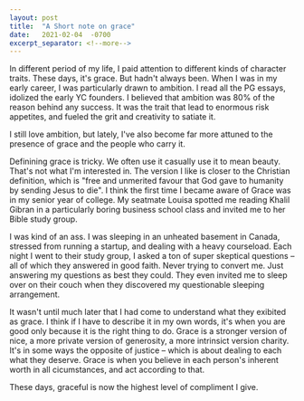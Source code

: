 ```yaml
---
layout: post
title:  "A Short note on grace"
date:   2021-02-04  -0700
excerpt_separator: <!--more-->
---
```

In different period of my life, I paid attention to different kinds of character traits. These days, it's grace. But hadn't always been.<!--more-->  When I was in my early career, I was particularly drawn to ambition. I read all the PG essays, idolized the early YC founders. I believed that ambition was 80% of the reason behind any success. It was the trait that lead to enormous risk appetites, and fueled the grit and creativity to satiate it.

I still love ambition, but lately, I've also become far more attuned to the presence of grace and the people who carry it.

Definining grace is tricky. We often use it casually use it to mean beauty. That's not what I'm interested in. The version I like is closer to the Christian definition, which is "free and unmerited favour that God gave to humanity by sending Jesus to die". I think the first time I became aware of Grace was in my senior year of college. My seatmate Louisa spotted me reading Khalil Gibran in a particularly boring business school class and invited me to her Bible study group. 

I was kind of an ass. I was sleeping in an unheated basement in Canada, stressed from running a startup, and dealing with a heavy courseload. Each night I went to their study group, I asked a ton of super skeptical questions – all of which they answered in good faith. Never trying to convert me. Just answering my questions as best they could. They even invited me to sleep over on their couch when they discovered my questionable sleeping arrangement.

It wasn't until much later that I had come to understand what they exibited as grace. I think if I have to describe it in my own words, it's when you are good only because it is the right thing to do. Grace is a stronger version of nice, a more private version of generosity, a more intrinsict version charity. It's in some ways the opposite of justice – which is about dealing to each what they deserve. Grace is when you believe in each person's inherent worth in all cicumstances, and act according to that. 

These days, graceful is now the highest level of compliment I give. 